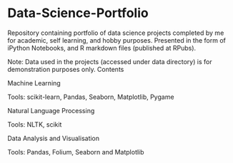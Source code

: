 # Data-Science-Portfolio
Repository containing portfolio of data science projects completed by me for academic, self learning, and hobby purposes. Presented in the form of iPython Notebooks, and R markdown files (published at RPubs).

Note: Data used in the projects (accessed under data directory) is for demonstration purposes only.
Contents

Machine Learning


Tools: scikit-learn, Pandas, Seaborn, Matplotlib, Pygame

Natural Language Processing

Tools: NLTK, scikit

Data Analysis and Visualisation

Tools: Pandas, Folium, Seaborn and Matplotlib



 
